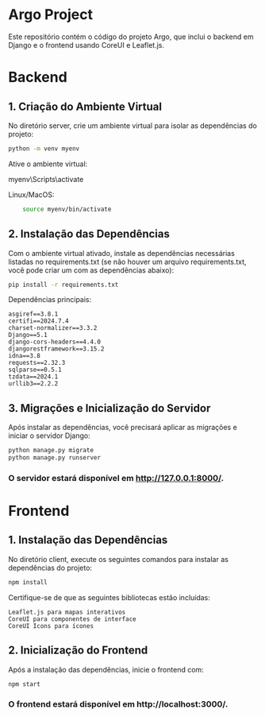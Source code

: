 # Argo Project

Este repositório contém o código do projeto Argo, que inclui o backend em Django e o frontend usando CoreUI e Leaflet.js.

# Backend

## 1. Criação do Ambiente Virtual

No diretório server, crie um ambiente virtual para isolar as dependências do projeto:

```bash
python -m venv myenv
```

Ative o ambiente virtual:

myenv\Scripts\activate

Linux/MacOS:

```bash
    source myenv/bin/activate
```

## 2. Instalação das Dependências

Com o ambiente virtual ativado, instale as dependências necessárias listadas no requirements.txt (se não houver um arquivo requirements.txt, você pode criar um com as dependências abaixo):

```bash
pip install -r requirements.txt
```

Dependências principais:

    asgiref==3.8.1
    certifi==2024.7.4
    charset-normalizer==3.3.2
    Django==5.1
    django-cors-headers==4.4.0
    djangorestframework==3.15.2
    idna==3.8
    requests==2.32.3
    sqlparse==0.5.1
    tzdata==2024.1
    urllib3==2.2.2

## 3. Migrações e Inicialização do Servidor

Após instalar as dependências, você precisará aplicar as migrações e iniciar o servidor Django:

```bash
python manage.py migrate
python manage.py runserver
```

### O servidor estará disponível em http://127.0.0.1:8000/.

# Frontend
## 1. Instalação das Dependências

No diretório client, execute os seguintes comandos para instalar as dependências do projeto:

```bash
npm install
```

Certifique-se de que as seguintes bibliotecas estão incluídas:

    Leaflet.js para mapas interativos
    CoreUI para componentes de interface
    CoreUI Icons para ícones

## 2. Inicialização do Frontend

Após a instalação das dependências, inicie o frontend com:

```bash
npm start
```
### O frontend estará disponível em http://localhost:3000/.
